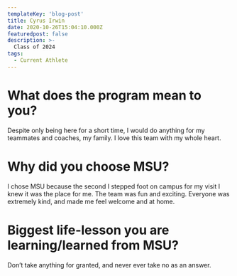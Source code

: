 ```yaml
---
templateKey: 'blog-post'
title: Cyrus Irwin
date: 2020-10-26T15:04:10.000Z
featuredpost: false
description: >-
  Class of 2024
tags:
  - Current Athlete
---
```


# What does the program mean to you?
Despite only being here for a short time, I would do anything for my teammates and coaches, my family. I love this team with my whole heart.


# Why did you choose MSU?
I chose MSU because the second I stepped foot on campus for my visit I knew it was the place for me. The team was fun and exciting. Everyone was extremely kind, and made me feel welcome and at home.

# Biggest life-lesson you are learning/learned from MSU?

Don’t take anything for granted, and never ever take no as an answer.